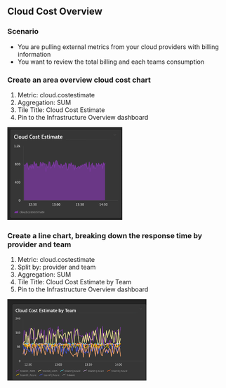 ## Cloud Cost Overview

### Scenario
- You are pulling external metrics from your cloud providers with billing information
- You want to review the total billing and each teams consumption

### Create an area overview cloud cost chart
1. Metric: cloud.costestimate
2. Aggregation: SUM
3. Tile Title: Cloud Cost Estimate
4. Pin to the Infrastructure Overview dashboard

![cloudcostoverview](../../../assets/images/cloudcostoverview.png)

### Create a line chart, breaking down the response time by provider and team
1. Metric: cloud.costestimate
2. Split by: provider and team
3. Aggregation: SUM
4. Tile Title: Cloud Cost Estimate by Team
5. Pin to the Infrastructure Overview dashboard

![cloudcostbyteam](../../../assets/images/cloudcostbyteam.png)
